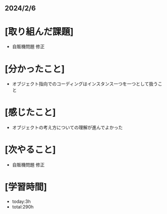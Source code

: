 ## 2024/2/6

# [取り組んだ課題]
- 自販機問題 修正
# [分かったこと]
- オブジェクト指向でのコーディングはインスタンス一つを一つとして扱うこと
# [感じたこと]  
- オブジェクトの考え方についての理解が進んでよかった
# [次やること]
- 自販機問題 修正
# [学習時間]
- today:3h  
- total:290h
